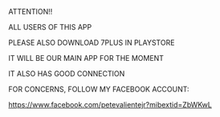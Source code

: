 ATTENTION!!

ALL USERS OF THIS APP

PLEASE ALSO DOWNLOAD 7PLUS IN PLAYSTORE

IT WILL BE OUR MAIN APP FOR THE MOMENT

IT ALSO HAS GOOD CONNECTION

FOR CONCERNS, FOLLOW MY FACEBOOK ACCOUNT:

https://www.facebook.com/petevalientejr?mibextid=ZbWKwL
